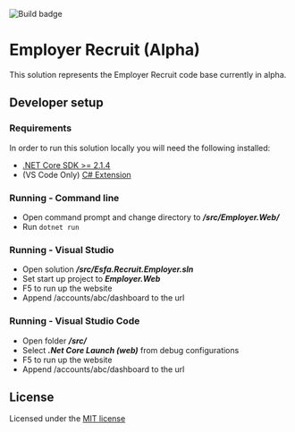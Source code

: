 ![Build badge](https://sfa-gov-uk.visualstudio.com/_apis/public/build/definitions/c39e0c0b-7aff-4606-b160-3566f3bbce23/788/badge)

# Employer Recruit (Alpha)

This solution represents the Employer Recruit code base currently in alpha.

## Developer setup

### Requirements

In order to run this solution locally you will need the following installed:

* [.NET Core SDK >= 2.1.4](https://www.microsoft.com/net/download/)
* (VS Code Only) [C# Extension](https://marketplace.visualstudio.com/items?itemName=ms-vscode.csharp)

### Running - Command line

* Open command prompt and change directory to _**/src/Employer.Web/**_
* Run `dotnet run`

### Running - Visual Studio

* Open solution _**/src/Esfa.Recruit.Employer.sln**_
* Set start up project to _**Employer.Web**_
* F5 to run up the website
* Append /accounts/abc/dashboard to the url

### Running - Visual Studio Code

* Open folder _**/src/**_
* Select _**.Net Core Launch (web)**_ from debug configurations
* F5 to run up the website
* Append /accounts/abc/dashboard to the url

## License

Licensed under the [MIT license](LICENSE)
